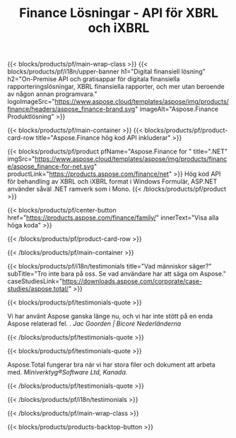 ﻿---
title: Finance Lösningar - API för XBRL och iXBRL 
weight: 30
url: /sv/
description: Hög kod API och fria appar för att behandla eXtenable business reporting språk XBRL och iXBRL för att skapa konsoliderade finansiella rapporter och mer
---
{{< blocks/products/pf/main-wrap-class >}}
{{< blocks/products/pf/i18n/upper-banner h1="Digital finansiell lösning" h2="On-Premise API och gratisappar för digitala finansiella rapporteringslösningar, XBRL finansiella rapporter, och mer utan beroende av någon annan programvara." logoImageSrc="https://www.aspose.cloud/templates/aspose/img/products/finance/headers/aspose_finance-brand.svg" imageAlt="Aspose.Finance Produktlösning" >}}

{{< blocks/products/pf/main-container >}}
{{< blocks/products/pf/product-card-row title="Aspose.Finance hög kod API inkluderar" >}}

{{< blocks/products/pf/product pfName="Aspose.Finance for " title=".NET" imgSrc="https://www.aspose.cloud/templates/aspose/img/products/finance/aspose_finance-for-net.svg" productLink="https://products.aspose.com/finance/net" >}}
Hög kod API för behandling av XBRL och iXBRL format i Windows Formulär, ASP.NET använder såväl .NET ramverk som i Mono.
{{< /blocks/products/pf/product >}}

{{< blocks/products/pf/center-button href="https://products.aspose.com/finance/family/" innerText="Visa alla höga koda" >}}

{{< /blocks/products/pf/product-card-row >}}

{{< /blocks/products/pf/main-container >}}

{{< blocks/products/pf/i18n/testimonials title="Vad människor säger?" subTitle="Tro inte bara på oss. Se vad användare har att säga om Aspose." caseStudiesLink="https://downloads.aspose.com/corporate/case-studies/aspose.total/" >}}

{{< blocks/products/pf/testimonials-quote >}}
<p class="first">
 Vi har använt Aspose ganska länge nu, och vi har inte stött på en enda Aspose relaterad fel. .
 <em>
  Jac Goorden | Bicore Nederländerna
 </em>
</p>

{{< /blocks/products/pf/testimonials-quote >}}

{{< blocks/products/pf/testimonials-quote >}}
<p class="second">
 Aspose.Total fungerar bra när vi har stora filer och dokument att arbeta med.
 <em>
  Miniverktyg®Software Ltd, Kanada.
 </em>
</p>

{{< /blocks/products/pf/testimonials-quote >}}

{{< /blocks/products/pf/i18n/testimonials >}}

{{< /blocks/products/pf/main-wrap-class >}}

{{< blocks/products/products-backtop-button >}}